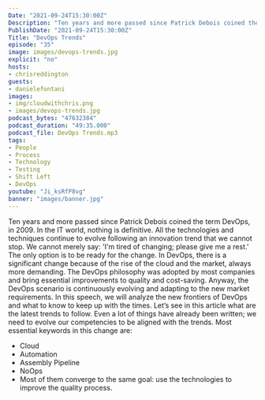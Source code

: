```yaml
---
Date: "2021-09-24T15:30:00Z"
Description: "Ten years and more passed since Patrick Debois coined the term DevOps, in 2009. In the IT world, nothing is definitive. All the technologies and techniques continue to evolve following an innovation trend that we cannot stop. We cannot merely say: 'I'm tired of changing; please give me a rest.' The only option is to be ready for the change. In DevOps, there is a significant change because of the rise of the cloud and the market, always more demanding. The DevOps philosophy was adopted by most companies and bring essential improvements to quality and cost-saving. Anyway, the DevOps scenario is continuously evolving and adapting to the new market requirements. In this speech, we will analyze the new frontiers of DevOps and what to know to keep up with the times. Let’s see in this article what are the latest trends to follow. "
PublishDate: "2021-09-24T15:30:00Z"
Title: "DevOps Trends"
episode: "35"
image: images/devops-trends.jpg
explicit: "no"
hosts:
- chrisreddington
guests:
- danielefontani
images:
- img/cloudwithchris.png
- images/devops-trends.jpg
podcast_bytes: "47632384"
podcast_duration: "49:35.000"
podcast_file: DevOps Trends.mp3
tags:
- People
- Process
- Technology
- Testing
- Shift Left
- DevOps
youtube: "Ji_ksRfP8vg"
banner: "images/banner.jpg"
---
```

Ten years and more passed since Patrick Debois coined the term DevOps, in 2009. In the IT world, nothing is definitive. All the technologies and techniques continue to evolve following an innovation trend that we cannot stop. We cannot merely say: 'I'm tired of changing; please give me a rest.' The only option is to be ready for the change. In DevOps, there is a significant change because of the rise of the cloud and the market, always more demanding. The DevOps philosophy was adopted by most companies and bring essential improvements to quality and cost-saving. Anyway, the DevOps scenario is continuously evolving and adapting to the new market requirements. In this speech, we will analyze the new frontiers of DevOps and what to know to keep up with the times. Let’s see in this article what are the latest trends to follow. Even a lot of things have already been written; we need to evolve our competencies to be aligned with the trends. Most essential keywords in this change are:

* Cloud
* Automation
* Assembly Pipeline
* NoOps
* Most of them converge to the same goal: use the technologies to improve the quality process.